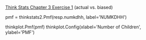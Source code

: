 [Think Stats Chapter 3 Exercise 1](http://greenteapress.com/thinkstats2/html/thinkstats2004.html#toc31) (actual vs. biased)

pmf = thinkstats2.Pmf(resp.numkdhh, label='NUMKDHH')

thinkplot.Pmf(pmf)
thinkplot.Config(xlabel='Number of Children', ylabel='PMF')
